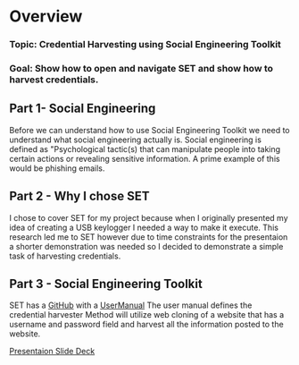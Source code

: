 # Overview
 ### Topic: Credential Harvesting using Social Engineering Toolkit
 ### Goal: Show how to open and navigate SET and show how to harvest credentials.
 
 ## Part 1- Social Engineering 
 
Before we can understand how to use Social Engineering Toolkit we need to understand what social engineering actually is.  Social engineering is defined as "Psychological tactic(s) that can manipulate people into taking certain actions or revealing sensitive information.  A prime example of this would be phishing emails.

## Part 2 - Why I chose SET

I chose to cover SET for my project because when I originally presented my idea of creating a USB keylogger I needed a way to make it execute.  This research led me to SET however due to time constraints for the presentaion a shorter demonstration was needed so I decided to demonstrate a simple task of harvesting credentials.

## Part 3 - Social Engineering Toolkit 

SET has a [GitHub](https://github.com/trustedsec/social-engineer-toolkit/raw/master/readme/) with a [UserManual](https://github.com/trustedsec/social-engineer-toolkit/blob/master/readme/User_Manual.pdf)
The user manual defines the credential harvester Method will utilize web cloning of a website that has a username and password field and harvest all the information posted to the website.

[Presentaion Slide Deck](https://docs.google.com/presentation/d/1luqU_aShSoNvOUUbcqs-dapFuV3aVFxIhwVCPcqWe2w/edit?usp=sharing)

 
